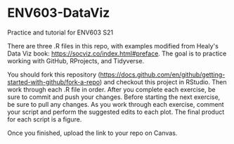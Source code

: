 # ENV603-DataViz
Practice and tutorial for ENV603 S21

There are three .R files in this repo, with examples modified from Healy's Data Viz book: https://socviz.co/index.html#preface.
The goal is to practice working with GitHub, RProjects, and Tidyverse.

You should fork this repository (https://docs.github.com/en/github/getting-started-with-github/fork-a-repo) and checkout this project in RStudio. Then work through each .R file in order. 
After you complete each exercise, be sure to commit and push your changes. Before starting the next exercise, be sure to pull any changes.
As you work through each exercise, comment your script and perform the suggested edits to each plot. 
The final product for each script is a figure.

Once you finished, upload the link to your repo on Canvas.
